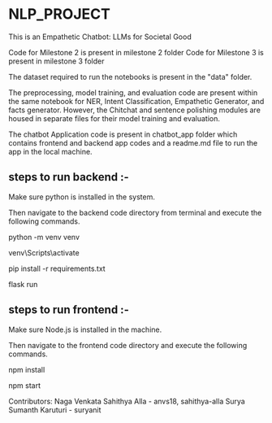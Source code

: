 # NLP_PROJECT
This is an Empathetic Chatbot: LLMs for Societal Good

Code for Milestone 2 is present in milestone 2 folder
Code for Milestone 3 is present in milestone 3 folder

The dataset required to run the notebooks is present in the "data" folder.

The preprocessing, model training, and evaluation code are present within the same notebook for NER, Intent Classification, Empathetic Generator, and facts generator.
However, the Chitchat and sentence polishing modules are housed in separate files for their model training and evaluation.

The chatbot Application code is present in chatbot_app folder which contains frontend and backend app codes and a readme.md file to run the app in the local machine.

steps to run backend :-
------------------------
Make sure python is installed in the system.

Then navigate to the backend code directory from terminal and execute the following commands.

python -m venv venv

venv\Scripts\activate

pip install -r requirements.txt

flask run

steps to run frontend :-
-------------------------
Make sure Node.js is installed in the machine.

Then navigate to the frontend code directory and execute the following commands.

npm install

npm start

Contributors:
Naga Venkata Sahithya Alla - anvs18, sahithya-alla
Surya Sumanth Karuturi - suryanit
